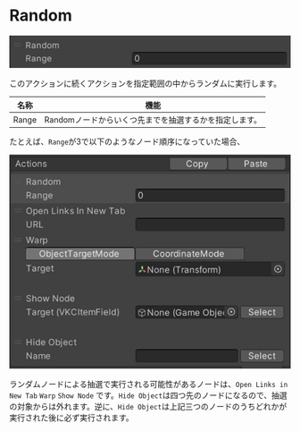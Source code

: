 
# Random

![RandomNode](img/ActionRandom.jpg)

このアクションに続くアクションを指定範囲の中からランダムに実行します。

| 名称 | 機能  |
| ----   | ---- |
| Range | Randomノードからいくつ先までを抽選するかを指定します。 |

たとえば、`Range`が3で以下のようなノード順序になっていた場合、

![RandomSample](img/RandomSample.jpg)

ランダムノードによる抽選で実行される可能性があるノードは、`Open Links in New Tab` `Warp` `Show Node` です。`Hide Object`は四つ先のノードになるので、抽選の対象からは外れます。逆に、`Hide Object`は上記三つのノードのうちどれかが実行された後に必ず実行されます。 
